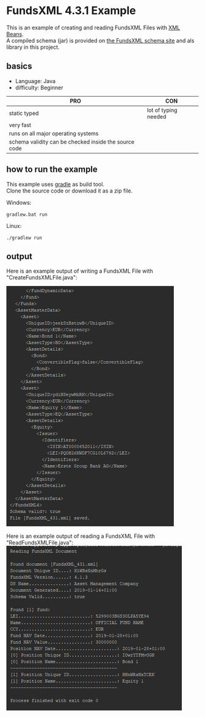 # FundsXML 4.3.1 Example

This is an example of creating and reading FundsXML Files with [XML Beans](https://xmlbeans.apache.org/).  
A compiled schema (jar) is provided on [the FundsXML schema site](http://schema.fundsxml.org) and als library in this project.

## basics
* Language:   Java
* difficulty: Beginner


| PRO          | CON                    |
  ------------ | ------------------------
| static typed | lot of typing needed   |
| very fast    |                        |
| runs on all major operating systems | |
| schema validity can be checked inside the source code | |

## how to run the example
This example uses [gradle](https://gradle.org/) as build tool.  
Clone the source code or download it as a zip file. 

Windows: 
```Shell
gradlew.bat run
```

Linux:
```Shell
./gradlew run
```

## output 
Here is an example output of writing a FundsXML File with "CreateFundsXMLFile.java":

![Output](img/output_writing.PNG)


Here is an example output of reading a FundsXML File with "ReadFundsXMLFile.java":
![Output](img/output_reading.PNG)